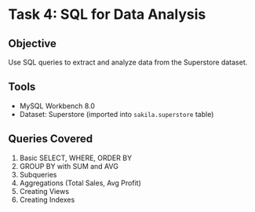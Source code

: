 # Task 4: SQL for Data Analysis

## Objective
Use SQL queries to extract and analyze data from the Superstore dataset.

## Tools
- MySQL Workbench 8.0
- Dataset: Superstore (imported into `sakila.superstore` table)

## Queries Covered
1. Basic SELECT, WHERE, ORDER BY
2. GROUP BY with SUM and AVG
3. Subqueries
4. Aggregations (Total Sales, Avg Profit)
5. Creating Views
6. Creating Indexes


